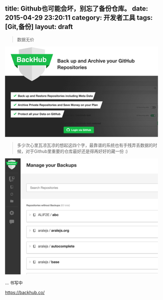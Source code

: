 title: Github也可能会坏，别忘了备份仓库。
date: 2015-04-29 23:20:11
category: 开发者工具
tags: [Git,备份]
layout: draft
---

<blockquote class="blockquote-center">数据无价</blockquote>


<!-- <img src="/statics/back-your-github-1.png" class="full-image" /> -->
![](/statics/back-your-github-1.png)



> 多少次心里瓦凉瓦凉的想起这四个字，最靠谱的系统也有手残弄丢数据的时候，对于Github里重要的仓库最好还是得再好好的藏一份 :)

<!--more-->

![](/statics/back-your-github-2.png)

... 书写中



https://backhub.co/